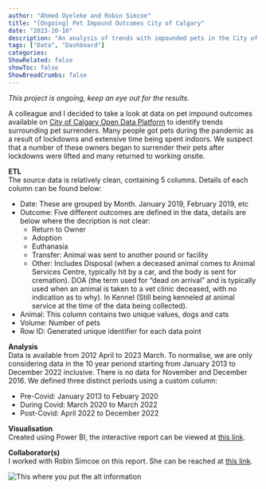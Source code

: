 ```yaml
---
author: "Ahmed Oyeleke and Robin Simcoe"
title: "[Ongoing] Pet Impound Outcomes City of Calgary"
date: "2023-10-10"
description: "An analysis of trends with impounded pets in the City of Calgary before, during and after the COVID-19 pandemic"
tags: ["Data", "Dashboard"]
categories: 
ShowRelated: false
showToc: false
ShowBreadCrumbs: false
---
```


_This project is ongoing, keep an eye out for the results._  

A colleague and I decided to take a look at data on pet impound outcomes available on [City of Calgary Open Data Platform](https://data.calgary.ca/Services-and-Amenities/Pets-Impound-Outcomes/jmrf-j94e) to identify trends surrounding pet surrenders. Many people got pets during the pandemic as a result of lockdowns and extensive time being spent indoors. We suspect that a number of these owners began to surrender their pets after lockdowns were lifted and many returned to working onsite.

**ETL**  
The source data is relatively clean, containing 5 columns. Details of each column can be found below:
- Date: These are grouped by Month. January 2019, February 2019, etc
- Outcome: Five different outcomes are defined in the data, details are below where the decription is not clear:
  * Return to Owner
  * Adoption
  * Euthanasia
  * Transfer: Animal was sent to another pound or facility
  * Other: Includes Disposal (when a deceased animal comes to Animal Services Centre, typically hit by a car, and the body is sent for cremation). DOA (the term used for “dead on arrival” and is typically used when an animal is taken to a vet clinic deceased, with no indication as to why). In Kennel (Still being kenneled at animal service at the time of the data being collected).
- Animal: This column contains two unique values, dogs and cats
- Volume: Number of pets
- Row ID: Generated unique identifier for each data point

**Analysis**  
Data is available from 2012 April to 2023 March. To normalise, we are only considering data in the 10 year periond starting from January 2013 to December 2022 inclusive. There is no data for November and December 2016. We defined three distinct periods using a custom column:
- Pre-Covid: January 2013 to Febuary 2020
- During Covid: March 2020 to March 2022
- Post-Covid:  April 2022 to December 2022

**Visualisation**  
Created using Power BI, the interactive report can be viewed at [this link]().

**Collaborator(s)**  
I worked with Robin Simcoe on this report. She can be reached at [this link](https://www.linkedin.com/in/robin-simcoe-3739b3262?originalSubdomain=ca).

![This where you put the alt information](/uploads/yycpetoutcomesquery.png "Data import into Power BI")


<!-- ![This where you put the alt information](/uploads/self.webp "Data Import into Power BI") -->

